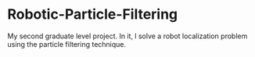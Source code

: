 # Robotic-Particle-Filtering
My second graduate level project. In it, l solve a robot localization problem using the particle filtering technique.
